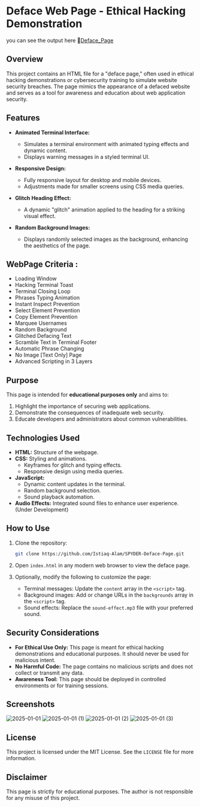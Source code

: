 # Deface Web Page - Ethical Hacking Demonstration
you can see the output here 🔗[Deface_Page](https://istiaq-alam.github.io/SPYDER-Deface-Page/)

## Overview
This project contains an HTML file for a "deface page," often used in ethical hacking demonstrations or cybersecurity training to simulate website security breaches. The page mimics the appearance of a defaced website and serves as a tool for awareness and education about web application security.

## Features

- **Animated Terminal Interface:**
  - Simulates a terminal environment with animated typing effects and dynamic content.
  - Displays warning messages in a styled terminal UI.

- **Responsive Design:**
  - Fully responsive layout for desktop and mobile devices.
  - Adjustments made for smaller screens using CSS media queries.

- **Glitch Heading Effect:**
  - A dynamic "glitch" animation applied to the heading for a striking visual effect.

- **Random Background Images:**
  - Displays randomly selected images as the background, enhancing the aesthetics of the page.

## WebPage Criteria :
- Loading Window
- Hacking Terminal Toast
- Terminal Closing Loop
- Phrases Typing Animation  
- Instant Inspect Prevention
- Select Element Prevention
- Copy Element Prevention
- Marquee Usernames
- Random Background
- Glitched Defacing Text
- Scramble Text in Terminal Footer 
- Automatic Phrase Changing 
- No Image [Text Only] Page
- Advanced Scripting in 3 Layers

## Purpose
This page is intended for **educational purposes only** and aims to:

1. Highlight the importance of securing web applications.
2. Demonstrate the consequences of inadequate web security.
3. Educate developers and administrators about common vulnerabilities.

## Technologies Used

- **HTML:** Structure of the webpage.
- **CSS:** Styling and animations.
  - Keyframes for glitch and typing effects.
  - Responsive design using media queries.
- **JavaScript:**
  - Dynamic content updates in the terminal.
  - Random background selection.
  - Sound playback automation.
- **Audio Effects:** Integrated sound files to enhance user experience. (Under Development)

## How to Use

1. Clone the repository:
   ```bash
   git clone https://github.com/Istiaq-Alam/SPYDER-Deface-Page.git
   ```

2. Open `index.html` in any modern web browser to view the deface page.

3. Optionally, modify the following to customize the page:
   - Terminal messages: Update the `content` array in the `<script>` tag.
   - Background images: Add or change URLs in the `backgrounds` array in the `<script>` tag.
   - Sound effects: Replace the `sound-effect.mp3` file with your preferred sound.

## Security Considerations

- **For Ethical Use Only:** This page is meant for ethical hacking demonstrations and educational purposes. It should never be used for malicious intent.
- **No Harmful Code:** The page contains no malicious scripts and does not collect or transmit any data.
- **Awareness Tool:** This page should be deployed in controlled environments or for training sessions.

## Screenshots
![2025-01-01](https://github.com/user-attachments/assets/9d571ebb-de72-436d-b671-67f041fc7a33)
![2025-01-01 (1)](https://github.com/user-attachments/assets/508f407c-6d8d-43c5-8339-8fba086fb1dc)
![2025-01-01 (2)](https://github.com/user-attachments/assets/f8f33d7a-cfc4-4a2d-8a62-5f2e7d4b3d30)
![2025-01-01 (3)](https://github.com/user-attachments/assets/edc7608c-8d62-4686-a7d9-068af21ac510)


## License
This project is licensed under the MIT License. See the `LICENSE` file for more information.

## Disclaimer
This page is strictly for educational purposes. The author is not responsible for any misuse of this project.
